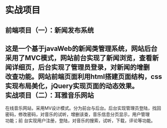 实战项目
=====   
前端项目（一）：新闻发布系统<br>
-------
  这是一个基于javaWeb的新闻类管理系统，网站后台采用了MVC模式，网站前台实现了新闻浏览，查看新闻详细页，后台实现了管理员登录，对新闻的增删<br>
  改查功能。网站前端页面利用html搭建页面结构，css实现布局美化，jQuery实现页面的动态效果。<br>
实战项目（二）：耳雅音乐网站<br>
------
  在线音乐网站，采用MV设计模式。分为前台与后台。后台实现管理员登陆，找回密码，修改密码，对音乐的试听，增删该查，音乐信息分页显示，用户管理<br>功能；前  台实现用户注册，登陆，对音乐的搜索，试听，下载，评论等功能。<br>
  

